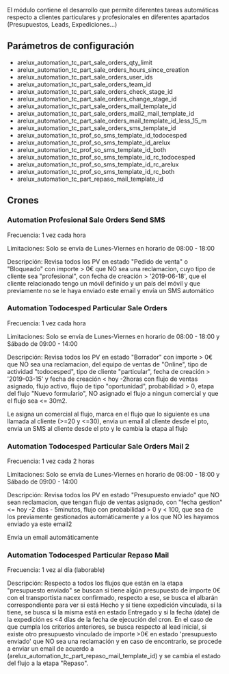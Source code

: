 El módulo contiene el desarrollo que permite diferentes tareas automáticas respecto a clientes particulares y profesionales en diferentes apartados (Presupuestos, Leads, Expediciones...)

## Parámetros de configuración
- arelux_automation_tc_part_sale_orders_qty_limit
- arelux_automation_tc_part_sale_orders_hours_since_creation
- arelux_automation_tc_part_sale_orders_user_ids
- arelux_automation_tc_part_sale_orders_team_id
- arelux_automation_tc_part_sale_orders_check_stage_id
- arelux_automation_tc_part_sale_orders_change_stage_id
- arelux_automation_tc_part_sale_orders_mail_template_id
- arelux_automation_tc_part_sale_orders_mail2_mail_template_id
- arelux_automation_tc_part_sale_orders_mail_template_id_less_15_m
- arelux_automation_tc_part_sale_orders_sms_template_id
- arelux_automation_tc_prof_so_sms_template_id_todocesped
- arelux_automation_tc_prof_so_sms_template_id_arelux
- arelux_automation_tc_prof_so_sms_template_id_both
- arelux_automation_tc_prof_so_sms_template_id_rc_todocesped
- arelux_automation_tc_prof_so_sms_template_id_rc_arelux
- arelux_automation_tc_prof_so_sms_template_id_rc_both
- arelux_automation_tc_part_repaso_mail_template_id

## Crones

### Automation Profesional Sale Orders Send SMS
Frecuencia: 1 vez cada hora

Limitaciones: Solo se envía de Lunes-Viernes en horario de 08:00 - 18:00

Descripción: Revisa todos los PV en estado "Pedido de venta" o "Bloqueado" con importe > 0€ que NO sea una reclamacion, cuyo tipo de cliente sea "profesional", con fecha de creación > '2019-06-18', que el cliente relacionado tengo un móvil definido y un país del móvil y que previamente no se le haya enviado este email y envía un SMS automático

### Automation Todocesped Particular Sale Orders 
Frecuencia: 1 vez cada hora

Limitaciones: Solo se envía de Lunes-Viernes en horario de 08:00 - 18:00 y Sábado de 09:00 - 14:00

Descripción: Revisa todos los PV en estado "Borrador" con importe > 0€ que NO sea una reclamacion, del equipo de ventas de "Online", tipo de actividad "todocesped", tipo de cliente "particular", fecha de creación > '2019-03-15' y fecha de creación < hoy -2horas con flujo de ventas asignado, flujo activo, flujo de tipo "oportunidad", probabilidad > 0, etapa del flujo "Nuevo formulario", NO asignado el flujo a ningun comercial y que el flujo sea <= 30m2. 

Le asigna un comercial al flujo, marca en el flujo que lo siguiente es una llamada al cliente (>=20 y <=30), envia un email al cliente desde el pto, envia un SMS al cliente desde el pto y le cambia la etapa al flujo

### Automation Todocesped Particular Sale Orders Mail 2
Frecuencia: 1 vez cada 2 horas

Limitaciones: Solo se envía de Lunes-Viernes en horario de 08:00 - 18:00 y Sábado de 09:00 - 14:00

Descripción: Revisa todos los PV en estado "Presupuesto enviado" que NO sean reclamacion, que tengan flujo de ventas asignado, con "fecha gestion" <= hoy -2 dias - 5minutos, flujo con probabilidad > 0 y < 100, que sea de los previamente gestionados automáticamente y a los que NO les hayamos enviado ya este email2

Envía un email automáticamente

### Automation Todocesped Particular Repaso Mail 
Frecuencia: 1 vez al día (laborable)

Descripción: Respecto a todos los flujos que están en la etapa "presupuesto enviado" se buscan si tiene algún presupuesto de importe 0€ con el transportista nacex confirmado, respecto a ese, se busca el albarán correspondiente para ver si está Hecho y si tiene expedición vinculada, si la tiene, se busca si la misma está en estado Entregado y si la fecha (date) de la expedición es <4 días de la fecha de ejecución del cron. 
En el caso de que cumpla los criterios anteriores, se busca respecto al lead inicial, si existe otro presupuesto vinculado de importe >0€ en estado 'presupuesto enviado' que NO sea una reclamación y en caso de encontrarlo, se procede a enviar un email de acuerdo a (arelux_automation_tc_part_repaso_mail_template_id) y se cambia el estado del flujo a la etapa "Repaso".
